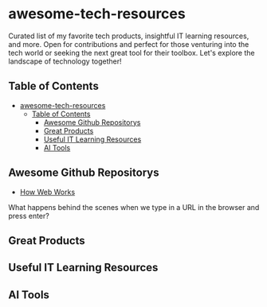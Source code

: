 # awesome-tech-resources

Curated list of my favorite tech products, insightful IT learning resources, and more. Open for contributions and perfect for those venturing into the tech world or seeking the next great tool for their toolbox. Let's explore the landscape of technology together!

## Table of Contents

- [awesome-tech-resources](#awesome-tech-resources)
  - [Table of Contents](#table-of-contents)
    - [Awesome Github Repositorys](#awesome-github-repositorys)
    - [Great Products](#great-products)
    - [Useful IT Learning Resources](#useful-it-learning-resources)
    - [AI Tools](#ai-tools)

## Awesome Github Repositorys

- [How Web Works](https://github.com/vasanthk/how-web-works?ref=hackernoon.com)

What happens behind the scenes when we type in a URL in the browser and press enter?

## Great Products

## Useful IT Learning Resources

## AI Tools
